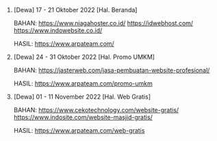 1. [Dewa] 17 - 21 Oktober 2022 	[Hal. Beranda]

	BAHAN:
	https://www.niagahoster.co.id/
	https://idwebhost.com/
	https://www.indowebsite.co.id/

	HASIL:
	https://www.arpateam.com/

2. [Dewa] 24 - 31 Oktober 2022 	[Hal. Promo UMKM]

	BAHAN:
	https://jasterweb.com/jasa-pembuatan-website-profesional/

	HASIL:
	https://www.arpateam.com/promo-umkm

3. [Dewa] 01 - 11 November 2022	[Hal. Web Gratis]

	BAHAN:
	https://www.cekotechnology.com/website-gratis/
	https://www.indosite.com/website-masjid-gratis/

	HASIL:
	https://www.arpateam.com/web-gratis